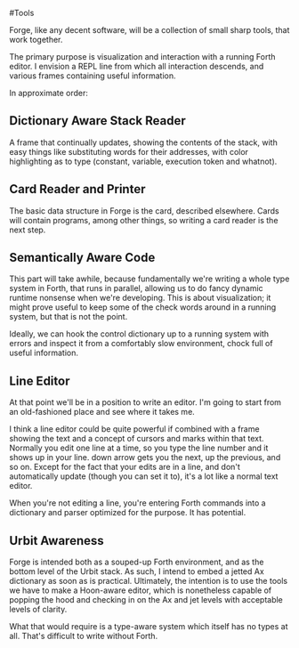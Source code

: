 #Tools

Forge, like any decent software, will be a collection of small sharp tools, that work together.

The primary purpose is visualization and interaction with a running Forth editor. I envision a REPL line from which
all interaction descends, and various frames containing useful information. 

In approximate order:

## Dictionary Aware Stack Reader

A frame that continually updates, showing the contents of the stack, with easy things like substituting words for
their addresses, with color highlighting as to type (constant, variable, execution token and whatnot). 


## Card Reader and Printer

The basic data structure in Forge is the card, described elsewhere. Cards will contain programs, among other things,
so writing a card reader is the next step.

## Semantically Aware Code

This part will take awhile, because fundamentally we're writing a whole type system in Forth, that runs in parallel,
allowing us to do fancy dynamic runtime nonsense when we're developing. This is about visualization; it might prove
useful to keep some of the check words around in a running system, but that is not the point. 

Ideally, we can hook the control dictionary up to a running system with errors and inspect it from a comfortably slow
environment, chock full of useful information. 

## Line Editor

At that point we'll be in a position to write an editor. I'm going to start from an old-fashioned place and see where
it takes me.

I think a line editor could be quite powerful if combined with a frame showing the text and a concept of cursors and
marks within that text. Normally you edit one line at a time, so you type the line number and it shows up in your line.
down arrow gets you the next, up the previous, and so on. Except for the fact that your edits are in a line, and don't
automatically update (though you can set it to), it's a lot like a normal text editor.

When you're not editing a line, you're entering Forth commands into a dictionary and parser optimized for the purpose. 
It has potential. 

## Urbit Awareness

Forge is intended both as a souped-up Forth environment, and as the bottom level of the Urbit stack. As such, I intend
to embed a jetted Ax dictionary as soon as is practical. Ultimately, the intention is to use the tools we have to make
a Hoon-aware editor, which is nonetheless capable of popping the hood and checking in on the Ax and jet levels with 
acceptable levels of clarity. 

What that would require is a type-aware system which itself has no types at all. That's difficult to write without
Forth. 
